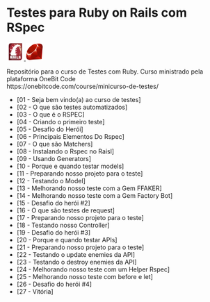 # Testes para Ruby on Rails com RSpec
<p align="left">
<a href="https://rubyonrails.org" target="_blank" rel="noreferrer"> <img src="https://raw.githubusercontent.com/devicons/devicon/master/icons/rails/rails-original-wordmark.svg" alt="rails" width="40" height="40"/> </a>
<a href="https://www.ruby-lang.org/en/" target="_blank" rel="noreferrer"> <img src="https://raw.githubusercontent.com/devicons/devicon/master/icons/ruby/ruby-original.svg" alt="ruby" width="40" height="40"/> </a>
</p>

<p>Repositório para o curso de Testes com Ruby. Curso ministrado pela plataforma OneBit Code</br>
  https://onebitcode.com/course/minicurso-de-testes/</p>



 - [01 - Seja bem vindo(a) ao curso de testes]
 - [02 - O que são testes automatizados]
 - [03 - O que é o RSPEC]
 - [04 - Criando o primeiro teste]
 - [05 - Desafio do Herói]
 - [06 - Principais Elementos Do Rspec]
 - [07 - O que são Matchers]
 - [08 - Instalando o Rspec no Raisl]
 - [09 - Usando Generators]
 - [10 - Porque e quando testar models]
 - [11 - Preparando nosso projeto para o teste]
 - [12 - Testando o Model]
 - [13 - Melhorando nosso teste com a Gem FFAKER]
 - [14 - Melhorando nosso teste com a Gem Factory Bot]
 - [15 - Desafio do herói #2]
 - [16 - O que são testes de request]
 - [17 - Preparando nosso projeto para o teste]
 - [18 - Testando nosso Controller]
 - [19 - Desafio do herói #3]
 - [20 - Porque e quando testar APIs]
 - [21 - Preparando nosso projeto para o teste]
 - [22 - Testando o update enemies da API]
 - [23 - Testando o destroy enemies da API]
 - [24 - Melhorando nosso teste com um Helper Rspec]
 - [25 - Melhorando nosso teste com before e let]
 - [26 - Desafio do herói #4]
 - [27 - Vitória]
